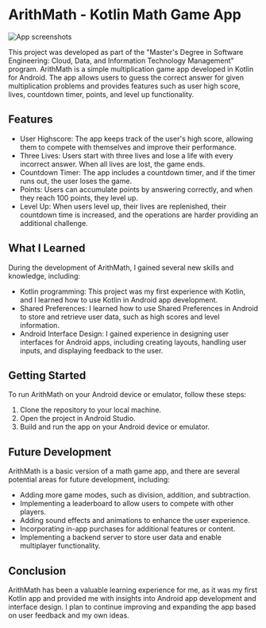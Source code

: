 # ArithMath - Kotlin Math Game App

![App screenshots](https://i.imgur.com/cO0QRIO.png)

This project was developed as part of the "Master's Degree in Software Engineering: Cloud, Data, and Information Technology Management" program. ArithMath is a simple multiplication game app developed in Kotlin for Android. The app allows users to guess the correct answer for given multiplication problems and provides features such as user high score, lives, countdown timer, points, and level up functionality.

## Features

- User Highscore: The app keeps track of the user's high score, allowing them to compete with themselves and improve their performance.
- Three Lives: Users start with three lives and lose a life with every incorrect answer. When all lives are lost, the game ends.
- Countdown Timer: The app includes a countdown timer, and if the timer runs out, the user loses the game.
- Points: Users can accumulate points by answering correctly, and when they reach 100 points, they level up.
- Level Up: When users level up, their lives are replenished, their countdown time is increased, and the operations are harder providing an additional challenge.

## What I Learned

During the development of ArithMath, I gained several new skills and knowledge, including:

- Kotlin programming: This project was my first experience with Kotlin, and I learned how to use Kotlin in Android app development.
- Shared Preferences: I learned how to use Shared Preferences in Android to store and retrieve user data, such as high scores and level information.
- Android Interface Design: I gained experience in designing user interfaces for Android apps, including creating layouts, handling user inputs, and displaying feedback to the user.

## Getting Started

To run ArithMath on your Android device or emulator, follow these steps:

1. Clone the repository to your local machine.
2. Open the project in Android Studio.
3. Build and run the app on your Android device or emulator.

## Future Development

ArithMath is a basic version of a math game app, and there are several potential areas for future development, including:

- Adding more game modes, such as division, addition, and subtraction.
- Implementing a leaderboard to allow users to compete with other players.
- Adding sound effects and animations to enhance the user experience.
- Incorporating in-app purchases for additional features or content.
- Implementing a backend server to store user data and enable multiplayer functionality.

## Conclusion

ArithMath has been a valuable learning experience for me, as it was my first Kotlin app and provided me with insights into Android app development and interface design. I plan to continue improving and expanding the app based on user feedback and my own ideas.
